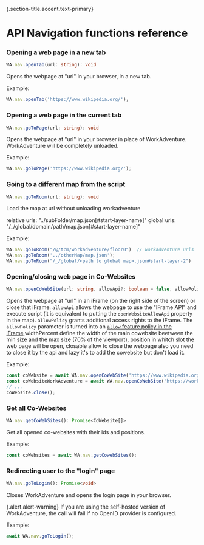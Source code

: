 {.section-title.accent.text-primary}
# API Navigation functions reference

### Opening a web page in a new tab

```ts
WA.nav.openTab(url: string): void
```

Opens the webpage at "url" in your browser, in a new tab.

Example:

```ts
WA.nav.openTab('https://www.wikipedia.org/');
```

### Opening a web page in the current tab

```ts
WA.nav.goToPage(url: string): void
```

Opens the webpage at "url" in your browser in place of WorkAdventure. WorkAdventure will be completely unloaded.

Example:

```ts
WA.nav.goToPage('https://www.wikipedia.org/');
```

### Going to a different map from the script

```ts
WA.nav.goToRoom(url: string): void
```

Load the map at url without unloading workadventure

relative urls: "../subFolder/map.json[#start-layer-name]"
global urls: "/_/global/domain/path/map.json[#start-layer-name]"

Example:

```ts
WA.nav.goToRoom("/@/tcm/workadventure/floor0")  // workadventure urls
WA.nav.goToRoom('../otherMap/map.json');
WA.nav.goToRoom("/_/global/<path to global map>.json#start-layer-2")
```

### Opening/closing web page in Co-Websites

```ts
WA.nav.openCoWebSite(url: string, allowApi?: boolean = false, allowPolicy?: string = "", percentWidth?: number, position?: number, closable?: boolean, lazy?: boolean): Promise<CoWebsite>
```

Opens the webpage at "url" in an iFrame (on the right side of the screen) or close that iFrame. `allowApi` allows the webpage to use the "IFrame API" and execute script (it is equivalent to putting the `openWebsiteAllowApi` property in the map). `allowPolicy` grants additional access rights to the iFrame. The `allowPolicy` parameter is turned into an [`allow` feature policy in the iFrame](https://developer.mozilla.org/en-US/docs/Web/HTML/Element/iframe#attr-allow),widthPercent define the width of the main cowebsite beetween the min size and the max size (70% of the viewport), position in whitch slot the web page will be open, closable allow to close the webpage also you need to close it by the api and lazy
it's to add the cowebsite but don't load it.

Example:

```ts
const coWebsite = await WA.nav.openCoWebSite('https://www.wikipedia.org/');
const coWebsiteWorkAdventure = await WA.nav.openCoWebSite('https://workadventu.re/', true, "", 70, 1, true, true);
// ...
coWebsite.close();
```

### Get all Co-Websites

```ts
WA.nav.getCoWebSites(): Promise<CoWebsite[]>
```

Get all opened co-websites with their ids and positions.

Example:

```ts
const coWebsites = await WA.nav.getCowebSites();
```

### Redirecting user to the "login" page

```ts
WA.nav.goToLogin(): Promise<void>
```

Closes WorkAdventure and opens the login page in your browser.

{.alert.alert-warning}
If you are using the self-hosted version of WorkAdventure, the call will fail if no OpenID provider is configured.

Example:

```ts
await WA.nav.goToLogin();
```
